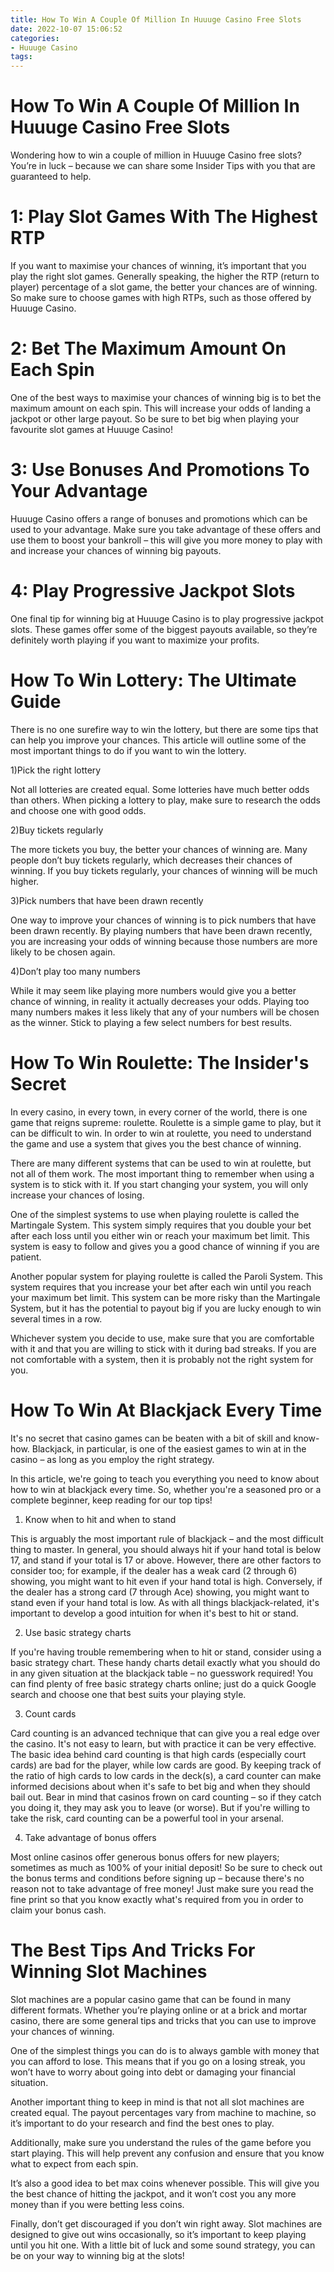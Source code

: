 ```yaml
---
title: How To Win A Couple Of Million In Huuuge Casino Free Slots
date: 2022-10-07 15:06:52
categories:
- Huuuge Casino
tags:
---
```



#  How To Win A Couple Of Million In Huuuge Casino Free Slots

Wondering how to win a couple of million in Huuuge Casino free slots? You’re in luck – because we can share some Insider Tips with you that are guaranteed to help.

# 1: Play Slot Games With The Highest RTP

If you want to maximise your chances of winning, it’s important that you play the right slot games. Generally speaking, the higher the RTP (return to player) percentage of a slot game, the better your chances are of winning. So make sure to choose games with high RTPs, such as those offered by Huuuge Casino.

# 2: Bet The Maximum Amount On Each Spin

One of the best ways to maximise your chances of winning big is to bet the maximum amount on each spin. This will increase your odds of landing a jackpot or other large payout. So be sure to bet big when playing your favourite slot games at Huuuge Casino!

# 3: Use Bonuses And Promotions To Your Advantage

Huuuge Casino offers a range of bonuses and promotions which can be used to your advantage. Make sure you take advantage of these offers and use them to boost your bankroll – this will give you more money to play with and increase your chances of winning big payouts.

# 4: Play Progressive Jackpot Slots

One final tip for winning big at Huuuge Casino is to play progressive jackpot slots. These games offer some of the biggest payouts available, so they’re definitely worth playing if you want to maximize your profits.

#  How To Win Lottery: The Ultimate Guide 

There is no one surefire way to win the lottery, but there are some tips that can help you improve your chances. This article will outline some of the most important things to do if you want to win the lottery.

1)Pick the right lottery

Not all lotteries are created equal. Some lotteries have much better odds than others. When picking a lottery to play, make sure to research the odds and choose one with good odds.

2)Buy tickets regularly

The more tickets you buy, the better your chances of winning are. Many people don’t buy tickets regularly, which decreases their chances of winning. If you buy tickets regularly, your chances of winning will be much higher.

3)Pick numbers that have been drawn recently

One way to improve your chances of winning is to pick numbers that have been drawn recently. By playing numbers that have been drawn recently, you are increasing your odds of winning because those numbers are more likely to be chosen again.

4)Don’t play too many numbers

While it may seem like playing more numbers would give you a better chance of winning, in reality it actually decreases your odds. Playing too many numbers makes it less likely that any of your numbers will be chosen as the winner. Stick to playing a few select numbers for best results.

#  How To Win Roulette: The Insider's Secret 

In every casino, in every town, in every corner of the world, there is one game that reigns supreme: roulette. Roulette is a simple game to play, but it can be difficult to win. In order to win at roulette, you need to understand the game and use a system that gives you the best chance of winning.

There are many different systems that can be used to win at roulette, but not all of them work. The most important thing to remember when using a system is to stick with it. If you start changing your system, you will only increase your chances of losing.

One of the simplest systems to use when playing roulette is called the Martingale System. This system simply requires that you double your bet after each loss until you either win or reach your maximum bet limit. This system is easy to follow and gives you a good chance of winning if you are patient.

Another popular system for playing roulette is called the Paroli System. This system requires that you increase your bet after each win until you reach your maximum bet limit. This system can be more risky than the Martingale System, but it has the potential to payout big if you are lucky enough to win several times in a row.

Whichever system you decide to use, make sure that you are comfortable with it and that you are willing to stick with it during bad streaks. If you are not comfortable with a system, then it is probably not the right system for you.

#  How To Win At Blackjack Every Time 

It's no secret that casino games can be beaten with a bit of skill and know-how. Blackjack, in particular, is one of the easiest games to win at in the casino – as long as you employ the right strategy.

In this article, we're going to teach you everything you need to know about how to win at blackjack every time. So, whether you're a seasoned pro or a complete beginner, keep reading for our top tips!

1) Know when to hit and when to stand

This is arguably the most important rule of blackjack – and the most difficult thing to master. In general, you should always hit if your hand total is below 17, and stand if your total is 17 or above. However, there are other factors to consider too; for example, if the dealer has a weak card (2 through 6) showing, you might want to hit even if your hand total is high. Conversely, if the dealer has a strong card (7 through Ace) showing, you might want to stand even if your hand total is low. As with all things blackjack-related, it's important to develop a good intuition for when it's best to hit or stand.

2) Use basic strategy charts

If you're having trouble remembering when to hit or stand, consider using a basic strategy chart. These handy charts detail exactly what you should do in any given situation at the blackjack table – no guesswork required! You can find plenty of free basic strategy charts online; just do a quick Google search and choose one that best suits your playing style.

3) Count cards

Card counting is an advanced technique that can give you a real edge over the casino. It's not easy to learn, but with practice it can be very effective. The basic idea behind card counting is that high cards (especially court cards) are bad for the player, while low cards are good. By keeping track of the ratio of high cards to low cards in the deck(s), a card counter can make informed decisions about when it's safe to bet big and when they should bail out. Bear in mind that casinos frown on card counting – so if they catch you doing it, they may ask you to leave (or worse). But if you're willing to take the risk, card counting can be a powerful tool in your arsenal.

4) Take advantage of bonus offers

Most online casinos offer generous bonus offers for new players; sometimes as much as 100% of your initial deposit! So be sure to check out the bonus terms and conditions before signing up – because there's no reason not to take advantage of free money! Just make sure you read the fine print so that you know exactly what's required from you in order to claim your bonus cash.

#  The Best Tips And Tricks For Winning Slot Machines

Slot machines are a popular casino game that can be found in many different formats. Whether you’re playing online or at a brick and mortar casino, there are some general tips and tricks that you can use to improve your chances of winning.

One of the simplest things you can do is to always gamble with money that you can afford to lose. This means that if you go on a losing streak, you won’t have to worry about going into debt or damaging your financial situation.

Another important thing to keep in mind is that not all slot machines are created equal. The payout percentages vary from machine to machine, so it’s important to do your research and find the best ones to play.

Additionally, make sure you understand the rules of the game before you start playing. This will help prevent any confusion and ensure that you know what to expect from each spin.

It’s also a good idea to bet max coins whenever possible. This will give you the best chance of hitting the jackpot, and it won’t cost you any more money than if you were betting less coins.

Finally, don’t get discouraged if you don’t win right away. Slot machines are designed to give out wins occasionally, so it’s important to keep playing until you hit one. With a little bit of luck and some sound strategy, you can be on your way to winning big at the slots!